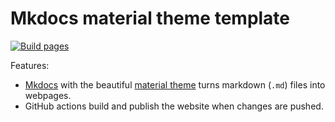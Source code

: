 # Mkdocs material theme template

[![Build pages](https://github.com/sosiristseng/template-mkdocs-material/actions/workflows/gh-pages.yml/badge.svg)](https://github.com/sosiristseng/template-mkdocs-material/actions/workflows/gh-pages.yml)

Features:

- [Mkdocs](https://www.mkdocs.org/) with the beautiful [material theme](https://squidfunk.github.io/mkdocs-material/) turns markdown (`.md`) files into webpages.
- GitHub actions build and publish the website when changes are pushed.
